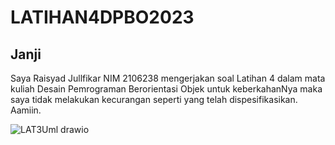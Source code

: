 # LATIHAN4DPBO2023

## Janji
Saya Raisyad Jullfikar NIM 2106238 mengerjakan soal Latihan 4 dalam mata kuliah Desain Pemrograman Berorientasi 
Objek untuk keberkahanNya maka saya tidak melakukan kecurangan seperti yang telah dispesifikasikan. Aamiin.

![LAT3Uml drawio](https://user-images.githubusercontent.com/92106283/223162544-fb03fea7-b940-4597-9b55-1b52d07d4201.png)
